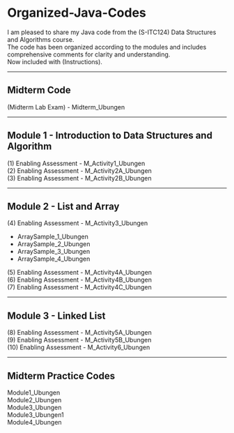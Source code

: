 # Organized-Java-Codes
I am pleased to share my Java code from the (S-ITC124) Data Structures and Algorithms course.  
The code has been organized according to the modules and includes comprehensive comments for clarity and understanding.  
Now included with (Instructions).

---

## Midterm Code
(Midterm Lab Exam) - Midterm_Ubungen

---

## Module 1 - Introduction to Data Structures and Algorithm
(1) Enabling Assessment - M_Activity1_Ubungen  
(2) Enabling Assessment - M_Activity2A_Ubungen  
(3) Enabling Assessment - M_Activity2B_Ubungen  

---

## Module 2 - List and Array
(4) Enabling Assessment - M_Activity3_Ubungen  
- ArraySample_1_Ubungen  
- ArraySample_2_Ubungen  
- ArraySample_3_Ubungen  
- ArraySample_4_Ubungen  

(5) Enabling Assessment - M_Activity4A_Ubungen  
(6) Enabling Assessment - M_Activity4B_Ubungen  
(7) Enabling Assessment - M_Activity4C_Ubungen  

---

## Module 3 - Linked List
(8) Enabling Assessment - M_Activity5A_Ubungen  
(9) Enabling Assessment - M_Activity5B_Ubungen  
(10) Enabling Assessment - M_Activity6_Ubungen  

---

## Midterm Practice Codes
Module1_Ubungen  
Module2_Ubungen  
Module3_Ubungen  
Module3_Ubungen1  
Module4_Ubungen
